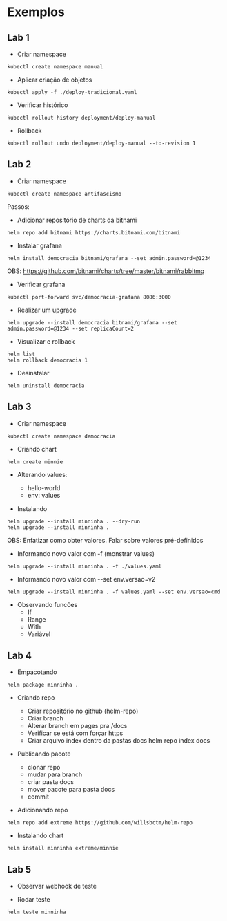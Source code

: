 # Exemplos

## Lab 1
- Criar namespace
```
kubectl create namespace manual
``` 

- Aplicar criação de objetos
```
kubectl apply -f ./deploy-tradicional.yaml
```

- Verificar histórico
```
kubectl rollout history deployment/deploy-manual
```

- Rollback
```
kubectl rollout undo deployment/deploy-manual --to-revision 1
```

## Lab 2
- Criar namespace
```
kubectl create namespace antifascismo
```

Passos:
- Adicionar repositório de charts da bitnami
```
helm repo add bitnami https://charts.bitnami.com/bitnami
```

- Instalar grafana
```
helm install democracia bitnami/grafana --set admin.password=@1234
```
OBS: https://github.com/bitnami/charts/tree/master/bitnami/rabbitmq

- Verificar grafana
```
kubectl port-forward svc/democracia-grafana 8086:3000
```

- Realizar um upgrade
```
helm upgrade --install democracia bitnami/grafana --set admin.password=@1234 --set replicaCount=2
```

- Visualizar e rollback
```
helm list
helm rollback democracia 1
```

- Desinstalar
```
helm uninstall democracia
```


## Lab 3
- Criar namespace
```
kubectl create namespace democracia
```

- Criando chart
```
helm create minnie
```

- Alterando values: 
    - hello-world
    - env: values

- Instalando
```
helm upgrade --install minninha . --dry-run
helm upgrade --install minninha .
```
OBS: Enfatizar como obter valores. Falar sobre valores pré-definidos

- Informando novo valor com -f (monstrar values)
```
helm upgrade --install minninha . -f ./values.yaml
```

- Informando novo valor com --set env.versao=v2
```
helm upgrade --install minninha . -f values.yaml --set env.versao=cmd
```

- Observando funcões
    - If
    - Range
    - With
    - Variável

## Lab 4
- Empacotando
```
helm package minninha .
```

- Criando repo 
    - Criar repositório no github (helm-repo)
    - Criar branch
    - Alterar branch em pages pra /docs
    - Verificar se está com forçar https
    - Criar arquivo index dentro da pastas docs
        helm repo index docs

- Publicando pacote
    - clonar repo
    - mudar para branch
    - criar pasta docs
    - mover pacote para pasta docs
    - commit

- Adicionando repo
```
helm repo add extreme https://github.com/willsbctm/helm-repo
```

- Instalando chart
```
helm install minninha extreme/minnie
```

## Lab 5
- Observar webhook de teste

- Rodar teste
```
helm teste minninha
```